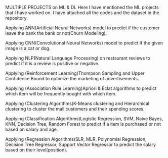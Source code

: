 MULTIPLE PROJECTS on ML & DL
Here I have mentioned the ML projects that I have worked on. I have attached all the codes and the dataset in the repository.

Applying ANN(Artificial Neural Networks) model to predict if the customer leave the bank the bank or not(Churn Modeling).

Applying CNN(Convolutional Neural Networks) model to predict if the given image is a cat or dog.

Applying NLP(Natural Language Processing) on restaurant reviews to predict if it is a review is positive or negative.

Applying (Reinforcement Learning)Thompson Sampling and Upper Confidence Bound to optimize the marketing of advertisements.

Applying (Association Rule Learning)Apriori & Eclat algorithms to predict which item will be frequently bought with which item.

Applying (Clustering Algorithms)K-Means clustering and Hierarchical clustering to cluster the mall customers and their spending scores.

Applying (Classification Algorithms)Logistic Regression, SVM, Naive Bayes, KNN, Decision Tree, Random Forest to predict if a item is purchased or not based on salary and age.

Applying (Regression Algorithms)SLR, MLR, Polynomial Regression, Decision Tree Regressor, Support Vector Regressor to predict the salary based on their level(position).

